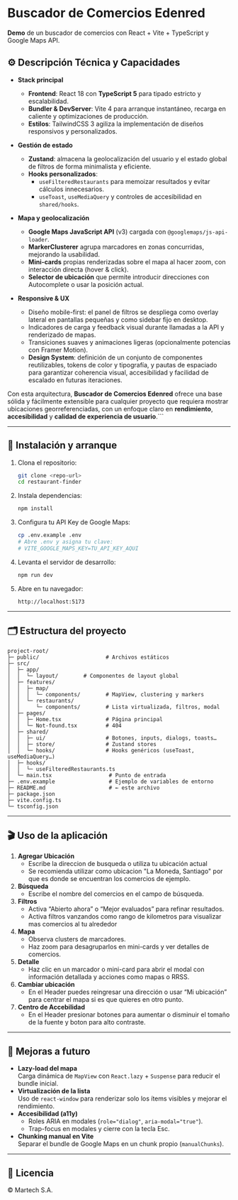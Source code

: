 # Buscador de Comercios Edenred

**Demo** de un buscador de comercios con React + Vite + TypeScript y Google Maps API.

## ⚙️ Descripción Técnica y Capacidades

- **Stack principal**

  - **Frontend**: React 18 con **TypeScript 5** para tipado estricto y escalabilidad.
  - **Bundler & DevServer**: Vite 4 para arranque instantáneo, recarga en caliente y optimizaciones de producción.
  - **Estilos**: TailwindCSS 3 agiliza la implementación de diseños responsivos y personalizados.

- **Gestión de estado**

  - **Zustand**: almacena la geolocalización del usuario y el estado global de filtros de forma minimalista y eficiente.
  - **Hooks personalizados**:
    - `useFilteredRestaurants` para memoizar resultados y evitar cálculos innecesarios.
    - `useToast`, `useMediaQuery` y controles de accesibilidad en `shared/hooks`.

- **Mapa y geolocalización**

  - **Google Maps JavaScript API** (v3) cargada con `@googlemaps/js-api-loader`.
  - **MarkerClusterer** agrupa marcadores en zonas concurridas, mejorando la usabilidad.
  - **Mini-cards** propias renderizadas sobre el mapa al hacer zoom, con interacción directa (hover & click).
  - **Selector de ubicación** que permite introducir direcciones con Autocomplete o usar la posición actual.

- **Responsive & UX**
  - Diseño mobile-first: el panel de filtros se despliega como overlay lateral en pantallas pequeñas y como sidebar fijo en desktop.
  - Indicadores de carga y feedback visual durante llamadas a la API y renderizado de mapas.
  - Transiciones suaves y animaciones ligeras (opcionalmente potencias con Framer Motion).
  - **Design System**: definición de un conjunto de componentes reutilizables, tokens de color y tipografía, y pautas de espaciado para garantizar coherencia visual, accesibilidad y facilidad de escalado en futuras iteraciones.

Con esta arquitectura, **Buscador de Comercios Edenred** ofrece una base sólida y fácilmente extensible para cualquier proyecto que requiera mostrar ubicaciones georreferenciadas, con un enfoque claro en **rendimiento**, **accesibilidad** y **calidad de experiencia de usuario**.```

---

## 🚀 Instalación y arranque

1. Clona el repositorio:
   ```bash
   git clone <repo-url>
   cd restaurant-finder
   ```
2. Instala dependencias:
   ```bash
   npm install
   ```
3. Configura tu API Key de Google Maps:
   ```bash
   cp .env.example .env
   # Abre .env y asigna tu clave:
   # VITE_GOOGLE_MAPS_KEY=TU_API_KEY_AQUI
   ```
4. Levanta el servidor de desarrollo:
   ```bash
   npm run dev
   ```
5. Abre en tu navegador:
   ```
   http://localhost:5173
   ```

---

## 🗂 Estructura del proyecto

```
project-root/
├─ public/                     # Archivos estáticos
├─ src/
│  ├─ app/
│  │  └─ layout/        # Componentes de layout global
│  ├─ features/
│  │  ├─ map/
│  │  │  └─ components/        # MapView, clustering y markers
│  │  └─ restaurants/
│  │     └─ components/        # Lista virtualizada, filtros, modal
│  ├─ pages/
│  │  ├─ Home.tsx              # Página principal
│  │  └─ Not-found.tsx         # 404
│  ├─ shared/
│  │  ├─ ui/                   # Botones, inputs, dialogs, toasts…
│  │  ├─ store/                # Zustand stores
│  │  └─ hooks/                # Hooks genéricos (useToast, useMediaQuery…)
│  ├─ hooks/
│  │  └─ useFilteredRestaurants.ts
│  └─ main.tsx                  # Punto de entrada
├─ .env.example                 # Ejemplo de variables de entorno
├─ README.md                    # ← este archivo
├─ package.json
├─ vite.config.ts
└─ tsconfig.json
```

---

## 🎬 Uso de la aplicación

1. **Agregar Ubicación**
   - Escribe la direccion de busqueda o utiliza tu ubicación actual
   - Se recomienda utilizar como ubicacion "La Moneda, Santiago" por que es donde se encuentran los comercios de ejemplo.
2. **Búsqueda**
   - Escribe el nombre del comercios en el campo de búsqueda.
3. **Filtros**
   - Activa “Abierto ahora” o “Mejor evaluados” para refinar resultados.
   - Activa filtros vanzandos como rango de kilometros para visualizar mas comercios al tu alrededor
4. **Mapa**
   - Observa clusters de marcadores.
   - Haz zoom para desagruparlos en mini-cards y ver detalles de comercios.
5. **Detalle**
   - Haz clic en un marcador o mini-card para abrir el modal con información detallada y acciones como mapas o RRSS.
6. **Cambiar ubicación**
   - En el Header puedes reingresar una dirección o usar “Mi ubicación” para centrar el mapa si es que quieres en otro punto.
7. **Centro de Accebilidad**
   - En el Header presionar botones para aumentar o disminuir el tomaño de la fuente y boton para alto contraste.

---


## 🔧 Mejoras a futuro

- **Lazy-load del mapa**  
  Carga dinámica de `MapView` con `React.lazy` + `Suspense` para reducir el bundle inicial.
- **Virtualización de la lista**  
  Uso de `react-window` para renderizar solo los ítems visibles y mejorar el rendimiento.
- **Accesibilidad (a11y)**
  - Roles ARIA en modales (`role="dialog"`, `aria-modal="true"`).
  - Trap-focus en modales y cierre con la tecla Esc.
- **Chunking manual en Vite**  
  Separar el bundle de Google Maps en un chunk propio (`manualChunks`).

---

## 📄 Licencia

© Martech S.A.
